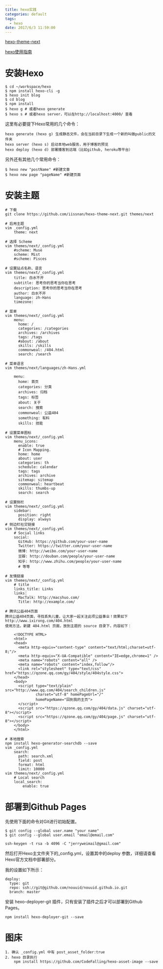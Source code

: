 ```yaml
---
title: hexo实践
categories: default
tags: 
  - hexo
date: 2017/6/3 11:59:00
---
```


[hexo-theme-next](https://github.com/iissnan/hexo-theme-next)

[hexo使用指南](https://hexo.io/zh-cn/docs/index.html)


# 安装Hexo


	$ cd ~/workspace/hexo
	$ npm install hexo-cli -g
	$ hexo init blog
	$ cd blog
	$ npm install
	$ hexo g # 或者hexo generate
	$ hexo s # 或者hexo server，可以在http://localhost:4000/ 查看

这里有必要提下Hexo常用的几个命令：

	hexo generate (hexo g) 生成静态文件，会在当前目录下生成一个新的叫做public的文件夹
	hexo server (hexo s) 启动本地web服务，用于博客的预览
	hexo deploy (hexo d) 部署播客到远端（比如github, heroku等平台）

另外还有其他几个常用命令：

	$ hexo new "postName" #新建文章
	$ hexo new page "pageName" #新建页面

# 安装主题

	# 下载
	git clone https://github.com/iissnan/hexo-theme-next.git themes/next

	# 启用主题
	vim _config.yml
		theme: next

	# 选择 Scheme
	vim themes/next/_config.yml
		#scheme: Muse
		scheme: Mist
		#scheme: Pisces

	# 设置站点名称、语言
	vim themes/next/_config.yml
		title: 白水不开
		subtitle: 思考你的思考当你在思考
		description: 思考你的思考当你在思考
		author: 白水不开
		language: zh-Hans
		timezone:

	# 菜单
	vim themes/next/_config.yml
		menu:
		  home: /
		  categories: /categories
		  archives: /archives
		  tags: /tags
		  #about: /about
		  skills: /skills
		  commonweal: /404.html
		  search: /search

	# 菜单语言
	vim themes/next/languages/zh-Hans.yml

		menu:
		  home: 首页
		  categories: 分类
		  archives: 归档
		  tags: 标签
		  about: 关于
		  search: 搜索
		  commonweal: 公益404
		  something: 有料
		  skills: 技能

	# 设置菜单图标
	vim themes/next/_config.yml
		menu_icons:
		  enable: true
		  # Icon Mapping.
		  home: home
		  about: user
		  categories: th
		  schedule: calendar
		  tags: tags
		  archives: archive
		  sitemap: sitemap
		  commonweal: heartbeat
		  skills: thumbs-up
		  search: search

	# 设置侧栏
	vim themes/next/_config.yml
		sidebar:
		  position: right
		  display: always
	# 侧边栏社交链接
	vim themes/next/_config.yml
		# Social links
		social:
		  GitHub: https://github.com/your-user-name
		  Twitter: https://twitter.com/your-user-name
		  微博: http://weibo.com/your-user-name
		  豆瓣: http://douban.com/people/your-user-name
		  知乎: http://www.zhihu.com/people/your-user-name
		  # 等等

	# 友情链接
	vim themes/next/_config.yml
		# title
		links_title: Links
		links:
		  MacTalk: http://macshuo.com/
		  Title: http://example.com/

	# 腾讯公益404页面
	腾讯公益404页面，寻找丢失儿童，让大家一起关注此项公益事业！效果如下 http://www.ixirong.com/404.html
	使用方法，新建 404.html 页面，放到主题的 source 目录下，内容如下：

		<!DOCTYPE HTML>
		<html>
		<head>
		  <meta http-equiv="content-type" content="text/html;charset=utf-8;"/>
		  <meta http-equiv="X-UA-Compatible" content="IE=edge,chrome=1" />
		  <meta name="robots" content="all" />
		  <meta name="robots" content="index,follow"/>
		  <link rel="stylesheet" type="text/css" href="https://qzone.qq.com/gy/404/style/404style.css">
		</head>
		<body>
		  <script type="text/plain" src="http://www.qq.com/404/search_children.js"
		          charset="utf-8" homePageUrl="/"
		          homePageName="回到我的主页">
		  </script>
		  <script src="https://qzone.qq.com/gy/404/data.js" charset="utf-8"></script>
		  <script src="https://qzone.qq.com/gy/404/page.js" charset="utf-8"></script>
		</body>
		</html>

	# 本地搜索
	npm install hexo-generator-searchdb --save
	vim _config.yml
		search:
		  path: search.xml
		  field: post
		  format: html
		  limit: 10000
	vim themes/next/_config.yml
		# Local search
		local_search:
			enable: true


# 部署到Github Pages

先使用下面的命令对Git进行初始配置。

	$ git config --global user.name "your name"
	$ git config --global user.email "email@email.com"

	ssh-keygen -t rsa -b 4096 -C "jerryweimail@gmail.com"

然后打开Hexo主文件夹下的_config.yml，设置其中的deploy 参数，详细请查看Hexo官方文档中部署部分。

我的设置如下所示：

	deploy:
	  type: git 
	  repo: ssh://git@github.com/nouuid/nouuid.github.io.git
	  branch: master

安装 hexo-deployer-git 插件，只有安装了插件之后才可以部署到Github Pages。

	npm install hexo-deployer-git --save


# 图床

	1. 确认 _config.yml 中有 post_asset_folder:true 
	2. hexo 目录执行
		npm install https://github.com/CodeFalling/hexo-asset-image --save